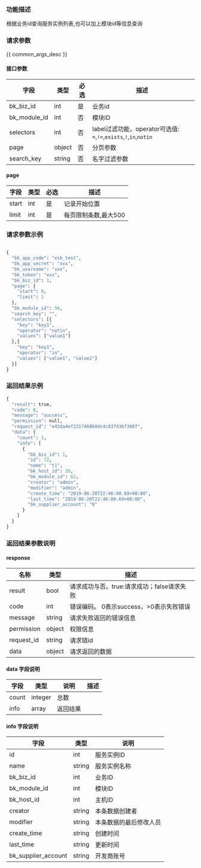### 功能描述

根据业务id查询服务实例列表,也可以加上模块id等信息查询

### 请求参数

{{ common_args_desc }}

#### 接口参数

| 字段                 |  类型      | 必选	   |  描述                 |
|----------------------|------------|--------|-----------------------|
| bk_biz_id            | int  | 是   | 业务id |
| bk_module_id         | int  | 否   | 模块ID |
| selectors            | int  | 否   | label过滤功能，operator可选值: `=`,`!=`,`exists`,`!`,`in`,`notin`|
| page         | object  | 否   | 分页参数 |
| search_key         | string  | 否   | 名字过滤参数 |

#### page

| 字段      |  类型      | 必选   |  描述      |
|-----------|------------|--------|------------|
| start    |  int    | 是     | 记录开始位置 |
| limit    |  int    | 是     | 每页限制条数,最大500 |

### 请求参数示例

```python

{
  "bk_app_code": "esb_test",
  "bk_app_secret": "xxx",
  "bk_username": "xxx",
  "bk_token": "xxx",
  "bk_biz_id": 1,
  "page": {
    "start": 0,
    "limit": 1
  },
  "bk_module_id": 56,
  "search_key": "",
  "selectors": [{
    "key": "key1",
    "operator": "notin",
    "values": ["value1"]
  },{
    "key": "key1",
    "operator": "in",
    "values": ["value1", "value2"]
  }]
}

```

### 返回结果示例

```python
{
  "result": true,
  "code": 0,
  "message": "success",
  "permission": null,
  "request_id": "e43da4ef221746868dc4c837d36f3807",
  "data": {
    "count": 1,
    "info": [
      {
        "bk_biz_id": 1,
        "id": 72,
        "name": "t1",
        "bk_host_id": 26,
        "bk_module_id": 62,
        "creator": "admin",
        "modifier": "admin",
        "create_time": "2019-06-20T22:46:00.69+08:00",
        "last_time": "2019-06-20T22:46:00.69+08:00",
        "bk_supplier_account": "0"
      }
    ]
  }
}
```

### 返回结果参数说明

#### response

| 名称  | 类型  | 描述 |
|---|---|---|
| result | bool | 请求成功与否。true:请求成功；false请求失败 |
| code | int | 错误编码。 0表示success，>0表示失败错误 |
| message | string | 请求失败返回的错误信息 |
| permission    | object | 权限信息    |
| request_id    | string | 请求链id    |
| data | object | 请求返回的数据 |

#### data 字段说明

| 字段|类型|说明|描述|
|---|---|---|---|
|count|integer|总数||
|info|array|返回结果||

#### info 字段说明

| 字段|类型|说明|
|---|---|---|
|id|int|服务实例ID|
|name|string|服务实例名称|
|bk_biz_id|int|业务ID|
|bk_module_id|int|模块ID|
|bk_host_id|int|主机ID|
| creator              | string             | 本条数据创建者                                                                                 |
| modifier             | string             | 本条数据的最后修改人员            |
| create_time         | string | 创建时间     |
| last_time           | string | 更新时间     |
| bk_supplier_account | string       | 开发商账号 |
